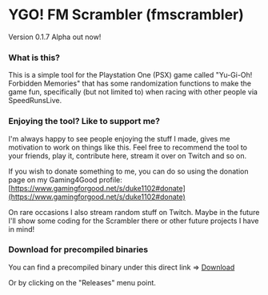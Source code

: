 # YGO! FM Scrambler (fmscrambler)
Version 0.1.7 Alpha out now!

### What is this?
This is a simple tool for the Playstation One (PSX) game called "Yu-Gi-Oh! Forbidden Memories" that has some randomization functions to make the game fun, specifically (but not limited to) when racing with other people via SpeedRunsLive.

### Enjoying the tool? Like to support me?
I'm always happy to see people enjoying the stuff I made, gives me motivation to work on things like this.
Feel free to recommend the tool to your friends, play it, contribute here, stream it over on Twitch and so on.

If you wish to donate something to me, you can do so using the donation page on my Gaming4Good profile: [https://www.gamingforgood.net/s/duke1102#donate](https://www.gamingforgood.net/s/duke1102#donate)

On rare occasions I also stream random stuff on Twitch. Maybe in the future I'll show some coding for the Scrambler there or other future projects I have in mind!

### Download for precompiled binaries
You can find a precompiled binary under this direct link => [Download](https://github.com/duke1102/fmscrambler/releases/download/0.1.7/fmscrambler-alpha-017.zip)

Or by clicking on the "Releases" menu point.
